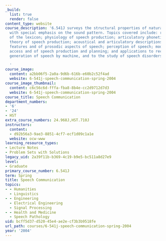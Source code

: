 ```yaml
---
_build:
  list: true
  render: false
content_type: website
course_description: '6.541J surveys the structural properties of natural languages,
  with special emphasis on the sound pattern. Topics covered include: representation
  of the lexicon; physiology of speech production; articulatory phonetics; acoustical
  theory of speech production; acoustical and articulatory descriptions of phonetic
  features and of prosodic aspects of speech; perception of speech; models of lexical
  access and of speech production and planning; and applications to recognition and
  generation of speech by machine, and to the study of speech disorders.

  '
course_image:
  content: a2bb06f5-2a0a-9d6b-616b-e60b2c52f4ad
  website: 6-541j-speech-communication-spring-2004
course_image_thumbnail:
  content: c6c56c6d-fffa-fba8-8b4e-cc2d9712d7d3
  website: 6-541j-speech-communication-spring-2004
course_title: Speech Communication
department_numbers:
- '6'
- '24'
- HST
extra_course_numbers: 24.968J,HST.710J
instructors:
  content:
  - d92b56a3-9ae3-8851-4cf7-ecf1d09c1a1e
  website: ocw-www
learning_resource_types:
- Lecture Notes
- Problem Sets with Solutions
legacy_uid: 2a39f11b-b369-4c19-b9e5-bc511a8d27e9
level:
- Graduate
primary_course_number: 6.541J
term: Spring
title: Speech Communication
topics:
- - Humanities
  - Linguistics
- - Engineering
  - Electrical Engineering
  - Signal Processing
- - Health and Medicine
  - Speech Pathology
uid: bcff5d37-d520-45e4-ae2e-cf3b3b9518fe
url_path: courses/6-541j-speech-communication-spring-2004
year: '2004'
---
```

